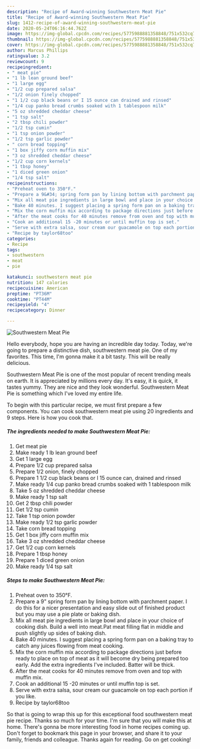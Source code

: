 ```yaml
---
description: "Recipe of Award-winning Southwestern Meat Pie"
title: "Recipe of Award-winning Southwestern Meat Pie"
slug: 1412-recipe-of-award-winning-southwestern-meat-pie
date: 2020-05-24T06:16:44.762Z
image: https://img-global.cpcdn.com/recipes/5775988881358848/751x532cq70/southwestern-meat-pie-recipe-main-photo.jpg
thumbnail: https://img-global.cpcdn.com/recipes/5775988881358848/751x532cq70/southwestern-meat-pie-recipe-main-photo.jpg
cover: https://img-global.cpcdn.com/recipes/5775988881358848/751x532cq70/southwestern-meat-pie-recipe-main-photo.jpg
author: Marcus Phillips
ratingvalue: 3.2
reviewcount: 9
recipeingredient:
- " meat pie"
- "1 lb lean ground beef"
- "1 large egg"
- "1/2 cup prepared salsa"
- "1/2 onion finely chopped"
- "1 1/2 cup black beans or I 15 ounce can drained and rinsed"
- "1/4 cup panko bread crumbs soaked with 1 tablespoon milk"
- "5 oz shredded cheddar cheese"
- "1 tsp salt"
- "2 tbsp chili powder"
- "1/2 tsp cumin"
- "1 tsp onion powder"
- "1/2 tsp garlic powder"
- " corn bread topping"
- "1 box jiffy corn muffin mix"
- "3 oz shredded cheddar cheese"
- "1/2 cup corn kernels"
- "1 tbsp honey"
- "1 diced green onion"
- "1/4 tsp salt"
recipeinstructions:
- "Preheat oven to 350°F."
- "Prepare a 9&#34; spring form pan by lining bottom with parchment paper. I do this for a nicer presentation and easy slide out of finished product but you may use a pie plate or baking dish."
- "Mix all meat pie ingredients in large bowl and place in your choice of cooking dish.  Build a well into meat.Pat meat filling flat in middle and push slightly up sides of baking dish."
- "Bake 40 minutes. I suggest placing a spring form pan on a baking tray to catch any juices flowing from meat cooking."
- "Mix the corn muffin mix according to package directions just before ready to place on top of meat as it will become dry being prepared too early.  Add the extra ingredients I&#39;ve included. Batter will be thick."
- "After the meat cooks for 40 minutes remove from oven and top with muffin mix."
- "Cook an additional 15 -20 minutes or until muffin top is set."
- "Serve with extra salsa, sour cream our guacamole on top each portion if you like."
- "Recipe by taylor68too"
categories:
- Recipe
tags:
- southwestern
- meat
- pie

katakunci: southwestern meat pie 
nutrition: 147 calories
recipecuisine: American
preptime: "PT36M"
cooktime: "PT44M"
recipeyield: "4"
recipecategory: Dinner

---
```



![Southwestern Meat Pie](https://img-global.cpcdn.com/recipes/5775988881358848/751x532cq70/southwestern-meat-pie-recipe-main-photo.jpg)

Hello everybody, hope you are having an incredible day today. Today, we're going to prepare a distinctive dish, southwestern meat pie. One of my favorites. This time, I'm gonna make it a bit tasty. This will be really delicious.



Southwestern Meat Pie is one of the most popular of recent trending meals on earth. It is appreciated by millions every day. It's easy, it is quick, it tastes yummy. They are nice and they look wonderful. Southwestern Meat Pie is something which I've loved my entire life.


To begin with this particular recipe, we must first prepare a few components. You can cook southwestern meat pie using 20 ingredients and 9 steps. Here is how you cook that.

<!--inarticleads1-->

##### The ingredients needed to make Southwestern Meat Pie:

1. Get  meat pie
1. Make ready 1 lb lean ground beef
1. Get 1 large egg
1. Prepare 1/2 cup prepared salsa
1. Prepare 1/2 onion, finely chopped
1. Prepare 1 1/2 cup black beans or I 15 ounce can, drained and rinsed
1. Make ready 1/4 cup panko bread crumbs soaked with 1 tablespoon milk
1. Take 5 oz shredded cheddar cheese
1. Make ready 1 tsp salt
1. Get 2 tbsp chili powder
1. Get 1/2 tsp cumin
1. Take 1 tsp onion powder
1. Make ready 1/2 tsp garlic powder
1. Take  corn bread topping
1. Get 1 box jiffy corn muffin mix
1. Take 3 oz shredded cheddar cheese
1. Get 1/2 cup corn kernels
1. Prepare 1 tbsp honey
1. Prepare 1 diced green onion
1. Make ready 1/4 tsp salt




<!--inarticleads2-->

##### Steps to make Southwestern Meat Pie:

1. Preheat oven to 350°F.
1. Prepare a 9&#34; spring form pan by lining bottom with parchment paper. I do this for a nicer presentation and easy slide out of finished product but you may use a pie plate or baking dish.
1. Mix all meat pie ingredients in large bowl and place in your choice of cooking dish.  Build a well into meat.Pat meat filling flat in middle and push slightly up sides of baking dish.
1. Bake 40 minutes. I suggest placing a spring form pan on a baking tray to catch any juices flowing from meat cooking.
1. Mix the corn muffin mix according to package directions just before ready to place on top of meat as it will become dry being prepared too early.  Add the extra ingredients I&#39;ve included. Batter will be thick.
1. After the meat cooks for 40 minutes remove from oven and top with muffin mix.
1. Cook an additional 15 -20 minutes or until muffin top is set.
1. Serve with extra salsa, sour cream our guacamole on top each portion if you like.
1. Recipe by taylor68too




So that is going to wrap this up for this exceptional food southwestern meat pie recipe. Thanks so much for your time. I'm sure that you will make this at home. There's gonna be more interesting food in home recipes coming up. Don't forget to bookmark this page in your browser, and share it to your family, friends and colleague. Thanks again for reading. Go on get cooking!
